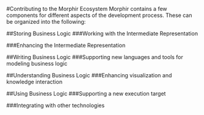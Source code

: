 #Contributing to the Morphir Ecosystem
Morphir contains a few components for different aspects of the development process.
These can be organized into the following:

##Storing Business Logic
###Working with the Intermediate Representation

###Enhancing the Intermediate Representation

##Writing Business Logic
###Supporting new languages and tools for modeling business logic

##Understanding Business Logic
###Enhancing visualization and knowledge interaction

##Using Business Logic
###Supporting a new execution target

###Integrating with other technologies